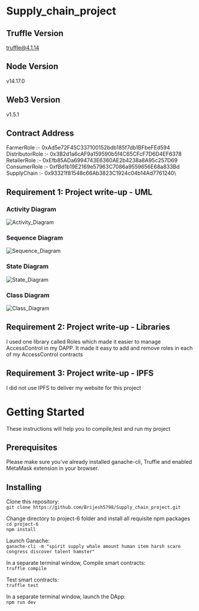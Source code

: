 # Supply_chain_project

## Truffle Version
truffle@4.1.14

## Node Version
v14.17.0

## Web3 Version
v1.5.1

## Contract Address
FarmerRole :- 0xAd5e72F45C337100152bdb185f7db1BFbeFEd594\
DistributorRole :- 0x3B2d1a6cAF9a159590b5f4C65CFcF7D6D4EF6378\
RetailerRole :- 0xEfb85ADa6994743E6360AE2b4238a8A95c257D69\
ConsumerRole :- 0xfBd1b19E2169e57963C7086a9559656E68a833Bd\
SupplyChain :- 0x93321f81548c66Ab3823C1924c04b14Ad7761240\


## Requirement 1: Project write-up - UML
### Activity Diagram
![Activity_Diagram](https://user-images.githubusercontent.com/80825656/130047330-32aa179c-76fe-480c-88a4-c81e78ed7e62.png)


### Sequence Diagram
![Sequence_Diagram](https://user-images.githubusercontent.com/80825656/130047471-406de8e0-2639-443e-b90f-0fe7c1aba132.png)


### State Diagram
![State_Diagram](https://user-images.githubusercontent.com/80825656/130047561-f8126b8e-28e1-4a35-907e-1bb64d378a8e.png)


### Class Diagram
![Class_Diagram](https://user-images.githubusercontent.com/80825656/130047810-9d5ebd30-7ed4-491a-8f21-5f76ecd78ba1.png)


## Requirement 2: Project write-up - Libraries
I used one library called Roles which made it easier to manage AccessControl in my DAPP. It made it easy to add and remove roles in each of my AccessControl contracts

## Requirement 3: Project write-up - IPFS
I did not use IPFS to deliver my website for this project

# Getting Started
These instructions will help you to compile,test and run my project

## Prerequisites
Please make sure you've already installed ganache-cli, Truffle and enabled MetaMask extension in your browser.

## Installing
Clone this repository:\
`git clone https://github.com/Brijesh5798/Supply_chain_project.git`


Change directory to project-6 folder and install all requisite npm packages\
`cd project-6`\
`npm install`


Launch Ganache:\
`ganache-cli -m "spirit supply whale amount human item harsh scare congress discover talent hamster"`


In a separate terminal window, Compile smart contracts:\
`truffle compile`


Test smart contracts:\
`truffle test`


In a separate terminal window, launch the DApp:\
`npm run dev`
